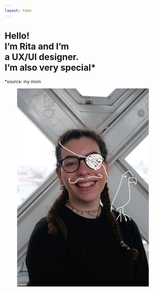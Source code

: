 ```yaml
---
layout: home
---
```


<h1>Hello!<br>I’m Rita and I’m<br>a UX/UI designer.<br>I’m also very special*</h1>
<p>*source: my mom</p>

<figure>
    <img src="assets/img/Rita as a Pirate.JPG" alt="Rita Pereira">
</figure>

